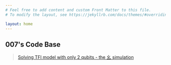 ```yaml
---
# Feel free to add content and custom Front Matter to this file.
# To modify the layout, see https://jekyllrb.com/docs/themes/#overriding-theme-defaults

layout: home
---
```


## 007's Code Base

> [Solving TFI model with only 2 qubits - the 幺 simulation](TwoQubit-VQE.html)

